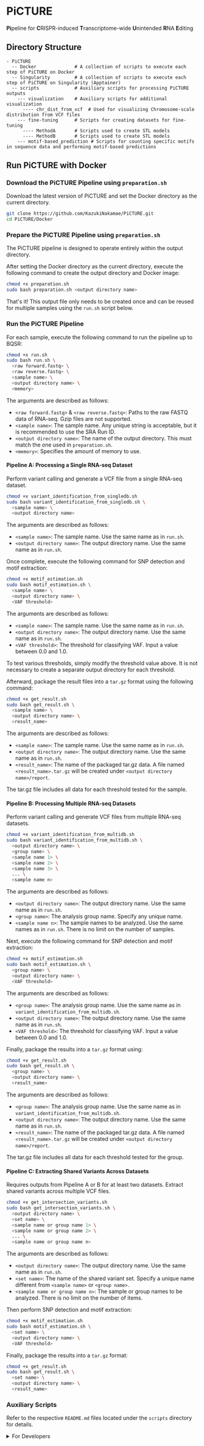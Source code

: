 # PiCTURE
**Pi**peline for **C**RISPR-induced **T**ranscriptome-wide **U**nintended **R**NA **E**diting

## Directory Structure

```
- PiCTURE
  -- Docker              # A collection of scripts to execute each step of PiCTURE on Docker
  -- Singularity         # A collection of scripts to execute each step of PiCTURE on Singularity (Apptainer)
  -- scripts             # Auxiliary scripts for processing PiCTURE outputs
    --- visualization    # Auxiliary scripts for additional visualization
      ---- chr_dist_from_vcf  # Used for visualizing Chromosome-scale distribution from VCF files
    --- fine-tuning      # Scripts for creating datasets for fine-tuning
      ---- MethodA       # Scripts used to create STL models
      ---- MethodB       # Scripts used to create STL models
    --- motif-based_prediction # Scripts for counting specific motifs in sequence data and performing motif-based predictions
```

## Run PiCTURE with Docker

### Download the PiCTURE Pipeline using `preparation.sh`

Download the latest version of PiCTURE and set the Docker directory as the current directory.

```bash
git clone https://github.com/KazukiNakamae/PiCTURE.git
cd PiCTURE/Docker
```

### Prepare the PiCTURE Pipeline using `preparation.sh`

The PiCTURE pipeline is designed to operate entirely within the output directory.

After setting the Docker directory as the current directory, execute the following command to create the output directory and Docker image:

```bash
chmod +x preparation.sh
sudo bash preparation.sh <output directory name>
```

That's it! This output file only needs to be created once and can be reused for multiple samples using the `run.sh` script below.

### Run the PiCTURE Pipeline

For each sample, execute the following command to run the pipeline up to BQSR:

```bash
chmod +x run.sh
sudo bash run.sh \
  <raw forward.fastq> \
  <raw reverse.fastq> \
  <sample name> \
  <output directory name> \
  <memory>
```

The arguments are described as follows:

- `<raw forward.fastq>` & `<raw reverse.fastq>`: Paths to the raw FASTQ data of RNA-seq. Gzip files are not supported.
- `<sample name>`: The sample name. Any unique string is acceptable, but it is recommended to use the SRA Run ID.
- `<output directory name>`: The name of the output directory. This must match the one used in `preparation.sh`.
- `<memory>`: Specifies the amount of memory to use.

#### Pipeline A: Processing a Single RNA-seq Dataset

Perform variant calling and generate a VCF file from a single RNA-seq dataset.

```bash
chmod +x variant_identification_from_singledb.sh
sudo bash variant_identification_from_singledb.sh \
  <sample name> \
  <output directory name>
```

The arguments are described as follows:

- `<sample name>`: The sample name. Use the same name as in `run.sh`.
- `<output directory name>`: The output directory name. Use the same name as in `run.sh`.

Once complete, execute the following command for SNP detection and motif extraction:

```bash
chmod +x motif_estimation.sh
sudo bash motif_estimation.sh \
  <sample name> \
  <output directory name> \
  <VAF threshold>
```

The arguments are described as follows:

- `<sample name>`: The sample name. Use the same name as in `run.sh`.
- `<output directory name>`: The output directory name. Use the same name as in `run.sh`.
- `<VAF threshold>`: The threshold for classifying VAF. Input a value between 0.0 and 1.0.

To test various thresholds, simply modify the threshold value above. It is not necessary to create a separate output directory for each threshold.

Afterward, package the result files into a `tar.gz` format using the following command:

```bash
chmod +x get_result.sh
sudo bash get_result.sh \
  <sample name> \
  <output directory name> \
  <result_name>
```

The arguments are described as follows:

- `<sample name>`: The sample name. Use the same name as in `run.sh`.
- `<output directory name>`: The output directory name. Use the same name as in `run.sh`.
- `<result_name>`: The name of the packaged tar.gz data. A file named `<result_name>.tar.gz` will be created under `<output directory name>/report`.

The tar.gz file includes all data for each threshold tested for the sample.

#### Pipeline B: Processing Multiple RNA-seq Datasets

Perform variant calling and generate VCF files from multiple RNA-seq datasets.

```bash
chmod +x variant_identification_from_multidb.sh
sudo bash variant_identification_from_multidb.sh \
  <output directory name> \
  <group name> \
  <sample name 1> \
  <sample name 2> \
  <sample name 3> \
  ... \
  <sample name n>
```

The arguments are described as follows:

- `<output directory name>`: The output directory name. Use the same name as in `run.sh`.
- `<group name>`: The analysis group name. Specify any unique name.
- `<sample name n>`: The sample names to be analyzed. Use the same names as in `run.sh`. There is no limit on the number of samples.

Next, execute the following command for SNP detection and motif extraction:

```bash
chmod +x motif_estimation.sh
sudo bash motif_estimation.sh \
  <group name> \
  <output directory name> \
  <VAF threshold>
```

The arguments are described as follows:

- `<group name>`: The analysis group name. Use the same name as in `variant_identification_from_multidb.sh`.
- `<output directory name>`: The output directory name. Use the same name as in `run.sh`.
- `<VAF threshold>`: The threshold for classifying VAF. Input a value between 0.0 and 1.0.

Finally, package the results into a `tar.gz` format using:

```bash
chmod +x get_result.sh
sudo bash get_result.sh \
  <group name> \
  <output directory name> \
  <result_name>
```

The arguments are described as follows:

- `<group name>`: The analysis group name. Use the same name as in `variant_identification_from_multidb.sh`.
- `<output directory name>`: The output directory name. Use the same name as in `run.sh`.
- `<result_name>`: The name of the packaged tar.gz data. A file named `<result_name>.tar.gz` will be created under `<output directory name>/report`.

The tar.gz file includes all data for each threshold tested for the group.

#### Pipeline C: Extracting Shared Variants Across Datasets

Requires outputs from Pipeline A or B for at least two datasets. Extract shared variants across multiple VCF files.

```bash
chmod +x get_intersection_variants.sh
sudo bash get_intersection_variants.sh \
  <output directory name> \
  <set name> \
  <sample name or group name 1> \
  <sample name or group name 2> \
  ... \
  <sample name or group name n>
```

The arguments are described as follows:

- `<output directory name>`: The output directory name. Use the same name as in `run.sh`.
- `<set name>`: The name of the shared variant set. Specify a unique name different from `<sample name>` or `<group name>`.
- `<sample name or group name n>`: The sample or group names to be analyzed. There is no limit on the number of items.

Then perform SNP detection and motif extraction:

```bash
chmod +x motif_estimation.sh
sudo bash motif_estimation.sh \
  <set name> \
  <output directory name> \
  <VAF threshold>
```

Finally, package the results into a `tar.gz` format:

```bash
chmod +x get_result.sh
sudo bash get_result.sh \
  <set name> \
  <output directory name> \
  <result_name>
```

### Auxiliary Scripts

Refer to the respective `README.md` files located under the `scripts` directory for details.

<details>
<summary>For Developers</summary>

## ディレクトリ構成

```
- PiCTURE
-- Docker # Docker上でPiCTUREの各ステップを実行するためのスクリプト集
-- Singularity # Singularity（Apptainer）上でPiCTUREの各ステップを実行するためのスクリプト集
-- scripts # PiCTUREの出力を加工するための補助スクリプト
--- visualization # 追加のvisualizationを行うための補助スクリプト
---- chr_dist_from_vcf # VCFファイルを元にChromosome-scale ditributionを描写するために利用
--- fine-tuning # ファインチューニングに利用するためのデータセット作成スクリプト
---- MethodA # STL modelの作成に利用したスクリプト
---- MethodB # STL modelの作成に利用したスクリプト
--- motif-based_prediction # 配列データ内の特定モチーフのカウントやモチーフベースの予測を行うためのスクリプト
```

## Run PiCTURE with Docker

### Download PiCTURE pipeline using preparation.sh

最新のPiCTUREをダウンロードして、Dockerディレクトリをカレンとディレクトリに設定してください。

```
git clone https://github.com/KazukiNakamae/PiCTURE.git;
cd PiCTURE/Docker;
```

### Parepare PiCTURE pipeline using preparation.sh

PiCTUREパイプラインは出力ディレクトリ内で処理が完結するように設計されています。

Dockerディクレクトリをカレントディレクトリに設定後、次のコマンドを実行して出力ディレクトリとDockerイメージの作成を行なってください。

```
chmod +x preparation.sh;
sudo bash preparation.sh　<output directory name>;
```

完了です。この出力ファイルはサンプルごとに何度も作る必要はなく、一度作ってしまえばあとは下記のrun.shで使いまわせます。

### Run PiCTURE pipeline

各サンプルごとに次のコマンドを実行してBQSRまでを実施してください。

```
chmod +x run.sh;
sudo bash run.sh　\
<raw forward.fastq> \
<raw reverse.fastq> \
<sample name> \
<output directory name> \
<memory>;
```

それぞれの引数の説明はこちらになります。
```
<raw forward.fastq> & <raw reverse.fastq>: RAN-seqのraw fastqデータのパスを入力します。gzipファイルは受け付けていません。
<sample name>: サンプル名です。ユニークな文字列であれば何度もよいですが、基本的にはSRAのRun IDを入力することを推奨します。
<output directory name>: 出力ディレクトリ名です。preparation.shで入力したものと同一である必要があります。
<memory>： 使用するメモリ指定です。
```

#### PipelineA: 単一のRNA-seqデータを取得する場合

バリアントコールして、単一のRNA-seqデータからvcfファイルを生成します。

```
chmod +x variant_identification_from_singledb.sh;
sudo bash variant_identification_from_singledb.sh　\
<sample name> \
<output directory name>;
```

それぞれの引数の説明はこちらになります。
```
<sample name>: サンプル名です。run.shと同じものを入力してください。
<output directory name>: 出力ディレクトリ名です。run.shと同じものを入力してください。
```

完了したら次のコマンドを実行して、SNP検出とモチーフ抽出を行います。

```
chmod +x motif_estimation.sh;
sudo bash motif_estimation.sh　\
<sample name> \
<output directory name> \
<VAF threshold>;
```

それぞれの引数の説明はこちらになります。
```
<sample name>: サンプル名です。run.shと同じものを入力してください。
<output directory name>: 出力ディレクトリ名です。run.shと同じものを入力してください。
<VAF threshold>: VAFを分類するときの閾値です。0.0-1.0までの数値を入力してください。
```

様々な閾値を試したい場合は、上記の閾値を変更して処理してください。閾値ごとに別々に出力ディレクトリを作成する必要はありません。

完了したら次のコマンドを実行して、結果ファイルをtar.gz形式にパッケージングします。

```
chmod +x get_result.sh;
sudo bash get_result.sh　\
<sample name> \
<output directory name> \
<result_name>;
```

それぞれの引数の説明はこちらになります。
```
<sample name>: サンプル名です。run.shと同じものを入力してください。
<output directory name>: 出力ディレクトリ名です。run.shと同じものを入力してください。
<result_name>: パッケージされたtar.gzデータの名前です。`<output directory name> /report`上に`<result_name>.tar.gz`というファイルが作成されます。
```

tar.gzファイルにはサンプル名を含む各閾値ごとのデータを全て含みます。

#### PipelineB: 複数のRNA-seqデータを取得する場合

複数のバリアントコールして、それらRNA-seqデータからvcfファイルを生成します。

```
chmod +x variant_identification_from_multidb.sh;
sudo bash variant_identification_from_multidb.sh　\
<output directory name> \
<group name>
<sample name 1> \
<sample name 2> \
<sample name 3> \
...
<sample name n>;
```

それぞれの引数の説明はこちらになります。
```
<output directory name>: 出力ディレクトリ名です。run.shと同じものを入力してください。
<group name>: 解析グループ名です。重複のない任意の名前を指定してください。
<sample name n>: 解析対象とするサンプル名です。run.shと同じものを入力してください。対象とできるサンプル数は無制限となっています。
```

完了したら次のコマンドを実行して、SNP検出とモチーフ抽出を行います。

```
chmod +x motif_estimation.sh;
sudo bash motif_estimation.sh　\
<group name> \
<output directory name> \
<VAF threshold>;
```

それぞれの引数の説明はこちらになります。
```
<group name>: 解析グループ名です。variant_identification_from_multidb.shと同じものを入力してください。
<output directory name>: 出力ディレクトリ名です。run.shと同じものを入力してください。
<VAF threshold>: VAFを分類するときの閾値です。0.0-1.0までの数値を入力してください。
```

様々な閾値を試したい場合は、上記の閾値を変更して処理してください。閾値ごとに別々に出力ディレクトリを作成する必要はありません。

完了したら次のコマンドを実行して、結果ファイルをtar.gz形式にパッケージングします。

```
chmod +x get_result.sh;
sudo bash get_result.sh　\
<group name> \
<output directory name> \
<result_name>;
```

それぞれの引数の説明はこちらになります。
```
<group name>: 解析グループ名です。variant_identification_from_multidb.shと同じものを入力してください。
<output directory name>: 出力ディレクトリ名です。run.shと同じものを入力してください。
<result_name>: パッケージされたtar.gzデータの名前です。`<output directory name> /report`上に`<result_name>.tar.gz`というファイルが作成されます。
```

tar.gzファイルにはサンプル名を含む各閾値ごとのデータを全て含みます。

#### PipelineC: 異なるデータの共通のバリアントデータから取得する場合

こちらはPipelineAまたはPipelineBで2つ以上のデータを事前に出力済みである必要があります。
複数のvcfファイルから共通の変異を抽出します。

```
chmod +x get_intersection_variants.sh;
sudo bash get_intersection_variants.sh　\
<output directory name> \
<set name>
<sample name or group name 1> \
<sample name or group name 2> \
<sample name or group name 3> \
...
<sample name or group name n>;
```

それぞれの引数の説明はこちらになります。
```
<output directory name>: 出力ディレクトリ名です。run.shと同じものを入力してください。
<set name>: 共通変異セットの名前です。<sample name><group name>とは異なる重複のない任意の名前を指定してください。
<sample name or group name n>: 解析対象とするサンプル名あるいはグループ名です。対象とできる数は無制限となっています。
```

完了したら次のコマンドを実行して、SNP検出とモチーフ抽出を行います。

```
chmod +x motif_estimation.sh;
sudo bash motif_estimation.sh　\
<set name> \
<output directory name> \
<VAF threshold>;
```

それぞれの引数の説明はこちらになります。
```
<set name>: 共通変異セットの名前です。get_intersection_variants.shと同じものを入力してください。
<output directory name>: 出力ディレクトリ名です。run.shと同じものを入力してください。
<VAF threshold>: VAFを分類するときの閾値です。0.0-1.0までの数値を入力してください。
```

様々な閾値を試したい場合は、上記の閾値を変更して処理してください。閾値ごとに別々に出力ディレクトリを作成する必要はありません。

完了したら次のコマンドを実行して、結果ファイルをtar.gz形式にパッケージングします。

```
chmod +x get_result.sh;
sudo bash get_result.sh　\
<set name> \
<output directory name> \
<result_name>;
```

それぞれの引数の説明はこちらになります。
```
<set name>: 共通変異セットの名前です。get_intersection_variants.shと同じものを入力してください。
<output directory name>: 出力ディレクトリ名です。run.shと同じものを入力してください。
<result_name>: パッケージされたtar.gzデータの名前です。`<output directory name> /report`上に`<result_name>.tar.gz`というファイルが作成されます。
```

tar.gzファイルにはサンプル名を含む各閾値ごとのデータを全て含みます。

### 補助スクリプト

scriptsディレクトリの下位に配置されたそれぞれのREADME.mdをご参照ください。

</details>